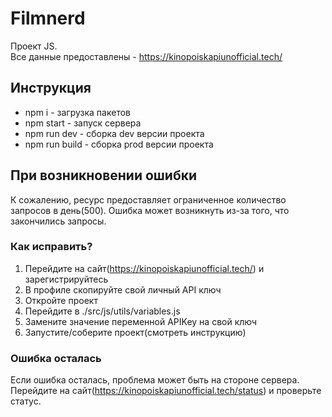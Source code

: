 # Filmnerd
Проект JS. <br>
Все данные предоставлены - https://kinopoiskapiunofficial.tech/

## Инструкция
* npm i - загрузка пакетов
* npm start - запуск сервера
* npm run dev - сборка dev версии проекта
* npm run build - сборка prod версии проекта

## При возникновении ошибки
К сожалению, ресурс предоставляет ограниченное количество запросов в день(500). Ошибка может возникнуть из-за того, что закончились запросы.
### Как исправить?
1. Перейдите на сайт(https://kinopoiskapiunofficial.tech/) и зарегистрируйтесь
2. В профиле скопируйте свой личный API ключ
3. Откройте проект
4. Перейдите в ./src/js/utils/variables.js
5. Замените значение переменной APIKey на свой ключ
6. Запустите/соберите проект(смотреть инструкцию)
### Ошибка осталась
Если ошибка осталась, проблема может быть на стороне сервера. Перейдите на сайт(https://kinopoiskapiunofficial.tech/status) и проверьте статус.

